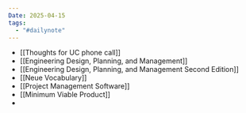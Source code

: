 ```yaml
---
Date: 2025-04-15
tags:
  - "#dailynote"
---
```

- [[Thoughts for UC phone call]]
- [[Engineering Design, Planning, and Management]]
- [[Engineering Design, Planning, and Management Second Edition]]
- [[Neue Vocabulary]]
- [[Project Management Software]]
- [[Minimum Viable Product]]
- 